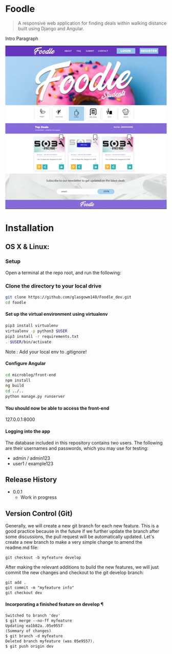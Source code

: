 # Foodle
> A responsive web application for finding deals within walking distance built using Django and Angular. 



Intro Paragraph


![](NOTES/header.png)

# Installation

## OS X & Linux:

### Setup

Open a terminal at the repo root, and run the following:

### Clone the directory to your local drive

```sh
git clone https://github.com/glasgowm148/Foodle_dev.git
cd foodle
```


#### Set up the virtual environment using virtualenv
```sh
pip3 install virtualenv
virtualenv -p python3 $USER
pip3 install -r requirements.txt
. $USER/bin/activate
```
Note : Add your local env to .gitignore!


#### Configure Angular
```sh
cd microblog/front-end
npm install
ng build
cd ../..
python manage.py runserver
```



#### You should now be able to access the  front-end 

127.0.0.1:8000

#### Logging into the app

The database included in this repository contains two users. The following are their usernames and passwords, which you may use for testing:

- admin / admin123
- user1 / example123


## Release History

* 0.0.1
    * Work in progress


## Version Control (Git)


Generally, we will create a new git branch for each new feature. This is a good practice because in the future if we further update the branch after some discussions, the pull request will be automatically updated. Let's create a new branch to make a very simple change to amend the readme.md file:

```
git checkout -b myfeature develop
```
After making the relevant additions to build the new features, we will just commit the new changes and checkout to the git develop branch:
```
git add .
git commit -m "myfeature info"
git checkout dev
```

#### Incorporating a finished feature on develop ¶

```
Switched to branch 'dev'
$ git merge --no-ff myfeature
Updating ea1b82a..05e9557
(Summary of changes)
$ git branch -d myfeature
Deleted branch myfeature (was 05e9557).
$ git push origin dev
```





